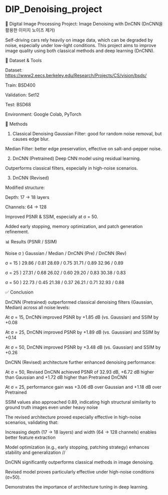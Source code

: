 # DIP_Denoising_project
🧠 Digital Image Processing Project: Image Denoising with DnCNN (DnCNN을 활용한 이미지 노이즈 제거)

Self-driving cars rely heavily on image data, which can be degraded by noise, especially under low-light conditions. 
This project aims to improve image quality using both classical methods and deep learning (DnCNN).


📁 Dataset & Tools

Dataset:
https://www2.eecs.berkeley.edu/Research/Projects/CS/vision/bsds/

Train: BSD400

Validation: Set12

Test: BSD68

Environment: Google Colab, PyTorch

🔧 Methods

1. Classical Denoising
Gaussian Filter: good for random noise removal, but causes edge blur.

Median Filter: better edge preservation, effective on salt-and-pepper noise.

2. DnCNN (Pretrained)
Deep CNN model using residual learning.

Outperforms classical filters, especially in high-noise scenarios.

3. DnCNN (Revised)
   
Modified structure:

Depth: 17 → 18 layers

Channels: 64 → 128

Improved PSNR & SSIM, especially at σ = 50.

Added early stopping, memory optimization, and patch generation refinement.

📊 Results (PSNR / SSIM)

Noise σ )	Gaussian / Median	/ DnCNN (Pre)	/ DnCNN (Rev)

σ = 15 )	29.86 / 0.81	28.69 / 0.75	31.71 / 0.89	32.96 / 0.89

σ = 25 )	27.31 / 0.68	26.02 / 0.60	29.20 / 0.83	30.38 / 0.83

σ = 50 )	22.73 / 0.45	21.38 / 0.37	26.21 / 0.71	32.93 / 0.88

✅ Conclusion

DnCNN (Pretrained) outperformed classical denoising filters (Gaussian, Median) across all noise levels:

At σ = 15, DnCNN improved PSNR by +1.85 dB (vs. Gaussian) and SSIM by +0.08

At σ = 25, DnCNN improved PSNR by +1.89 dB (vs. Gaussian) and SSIM by +0.14

At σ = 50, DnCNN improved PSNR by +3.48 dB (vs. Gaussian) and SSIM by +0.26

DnCNN (Revised) architecture further enhanced denoising performance:

At σ = 50, Revised DnCNN achieved PSNR of 32.93 dB, +6.72 dB higher than Gaussian and +1.72 dB higher than Pretrained DnCNN

At σ = 25, performance gain was +3.06 dB over Gaussian and +1.18 dB over Pretrained

SSIM values also approached 0.89, indicating high structural similarity to ground truth images even under heavy noise

The revised architecture proved especially effective in high-noise scenarios, validating that:

Increasing depth (17 → 18 layers) and width (64 → 128 channels) enables better feature extraction

Model optimization (e.g., early stopping, patching strategy) enhances stability and generalization
//

DnCNN significantly outperforms classical methods in image denoising.

Revised model proves particularly effective under high-noise conditions (σ=50).

Demonstrates the importance of architecture tuning in deep learning.


